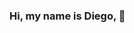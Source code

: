 ### Hi, my name is Diego, 👋

<!--
**Diegoferreiradev/Diegoferreiradev** is a ✨ _special_ ✨ repository because its `README.md` (this file) appears on your GitHub profile.

Here are some ideas to get you started:

- 😀 I am a software engineer.
- 🔭 I’m currently working free lancer
- 🌱 I’m currently learning Java e C#
- 👯 I’m looking to collaborate on big projects
- ⚡ Fun fact: I like to travel, watch, read and enjoy a lot of electronic music.
-->

